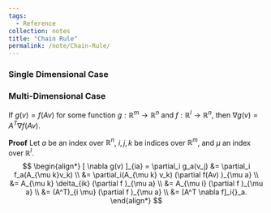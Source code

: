 ```yaml
---
tags:
  - Reference
collection: notes
title: "Chain Rule"
permalink: /note/Chain-Rule/
---
```

### Single Dimensional Case


### Multi-Dimensional Case
If $g(v) = f(Av)$ for some function $g: \mathbb{R}^m \rightarrow \mathbb{R}^n$ and $f: \mathbb{R}^l \rightarrow \mathbb{R}^n$, then $\nabla g(v) = A^T \nabla f(Av)$.

**Proof**
Let $a$ be an index over $\mathbb{R}^n$, $i,j,k$ be indices over $\mathbb{R}^m$, and $\mu$ an index over $\mathbb{R}^l$.
$$
\begin{align*}
    [ \nabla g(v) ]_{ia} = \partial_i g_a(v_j) &= \partial_i f_a(A_{\mu k}v_k) \\
                        &= \partial_i(A_{\mu k} v_k) (\partial f(Av)	)_{\mu a} \\
                        &= A_{\mu k} \delta_{ik} (\partial f	)_{\mu a} \\
                        &= A_{\mu i} (\partial f	)_{\mu a} \\
                        &= (A^T)_{i \mu} (\partial f	)_{\mu a} \\
                        &= [A^T \nabla f]_i{}_a.
\end{align*}
$$
